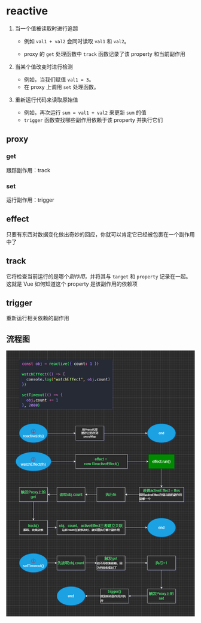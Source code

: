 # reactive

1. 当一个值被读取时进行追踪

   - 例如 `val1 + val2` 会同时读取 `val1` 和 `val2`。

   - proxy 的 `get` 处理函数中 `track` 函数记录了该 property 和当前副作用

2. 当某个值改变时进行检测

   - 例如，当我们赋值 `val1 = 3`。
   - 在 proxy 上调用 `set` 处理函数。

3. 重新运行代码来读取原始值

   - 例如，再次运行 `sum = val1 + val2` 来更新 `sum` 的值
   - `trigger` 函数查找哪些副作用依赖于该 property 并执行它们

## proxy

### get

跟踪副作用：track

### set

运行副作用：trigger

## effect

只要有东西对数据变化做出奇妙的回应，你就可以肯定它已经被包裹在一个副作用中了

## track

它将检查当前运行的是哪个*副作用*，并将其与 `target` 和 `property` 记录在一起。这就是 Vue 如何知道这个 property 是该副作用的依赖项

## trigger

重新运行相关依赖的副作用

## 流程图

![img](./images/vue3-reactive-flow.drawio.png)


